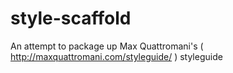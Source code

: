 # style-scaffold
An attempt to package up Max Quattromani's ( http://maxquattromani.com/styleguide/ ) styleguide
